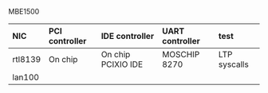 MBE1500

| NIC     |  PCI controller | IDE controller     |  UART controller |  test        |
|:--------|:----------------|:-------------------|:-----------------|:-------------|
| rtl8139 |  On chip        |  On chip PCIXIO IDE |  MOSCHIP 8270    | LTP syscalls |
| lan100  |                 |                    |                  |              |